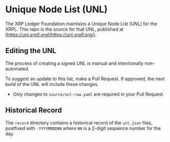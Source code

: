 # Unique Node List (UNL)

The XRP Ledger Foundation maintains a Unique Node List (UNL) for the XRPL. This repo is the source for that UNL, published at [https://unl.xrplf.org](https://unl.xrplf.org/).

## Editing the UNL

The process of creating a signed UNL is manual and intentionally non-automated.

To suggest an update to this list, make a Pull Request. If approved, the next build of the UNL will include these changes.

- Only changes to `source/unl-raw.yaml` are required in your Pull Request.

## Historical Record

The `record` directory contains a historical record of the `unl.json` files, postfixed with `-YYYYMMDDNN` where `NN` is a 2-digit sequence number for the day.

